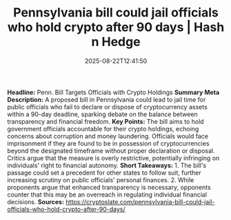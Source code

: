 ﻿---
title: "Pennsylvania bill could jail officials who hold crypto after 90 days | Hash n Hedge"
date: "2025-08-22T12:41:50"
category: "Markets"
summary: ""
slug: "pennsylvania-bill-could-jail-officials-who-hold-crypto-after"
source_urls:
  - ""
seo:
  title: "Pennsylvania bill could jail officials who hold crypto after 90 days | Hash n Hedge | Hash n Hedge"
  description: ""
  keywords: ["news", "markets", "brief"]
---
**Headline:** Penn. Bill Targets Officials with Crypto Holdings  **Summary Meta Description:** A proposed bill in Pennsylvania could lead to jail time for public officials who fail to declare or dispose of cryptocurrency assets within a 90-day deadline, sparking debate on the balance between transparency and financial freedom.  **Key Points:**   The bill aims to hold government officials accountable for their crypto holdings, echoing concerns about corruption and money laundering.  Officials would face imprisonment if they are found to be in possession of cryptocurrencies beyond the designated timeframe without proper declaration or disposal.  Critics argue that the measure is overly restrictive, potentially infringing on individuals' right to financial autonomy.  **Short Takeaways:**  1. The bill's passage could set a precedent for other states to follow suit, further increasing scrutiny on public officials' personal finances. 2. While proponents argue that enhanced transparency is necessary, opponents counter that this may be an overreach in regulating individual financial decisions.  **Sources:**  https://cryptoslate.com/pennsylvania-bill-could-jail-officials-who-hold-crypto-after-90-days/